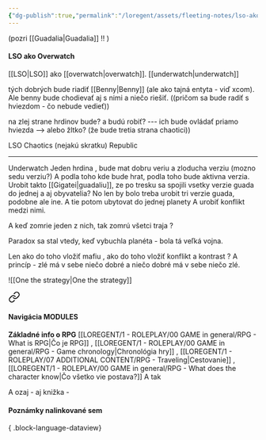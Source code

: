 ```yaml
---
{"dg-publish":true,"permalink":"/loregent/assets/fleeting-notes/lso-ako-overwatch/","noteIcon":""}
---
```



(pozri [[Guadalia\|Guadalia]] !! )

#### LSO ako Overwatch

[[LSO\|LSO]] ako [[overwatch\|overwatch]]. [[underwatch\|underwatch]]

tých dobrých bude riadiť [[Benny\|Benny]] (ale ako tajná entyta - viď xcom). Ale benny bude chodievať aj s nimi a niečo riešiť. ((pričom sa bude radiť s hviezdom - čo nebude vedieť))

na zlej strane hrdinov bude? a budú robiť? --- ich bude ovládať priamo hviezda --> alebo žltko? (že bude tretia strana chaotici))


LSO
Chaotics (nejakú skratku)
Republic

---

Underwatch
Jeden hrdina , bude mat dobru veriu a zloducha verziu (mozno sedu verziu?)
A podla toho kde bude hrat, podla toho bude aktivna verzia.
Urobit takto [[Gigatei\|guadaliu]], ze po tresku sa spojili vsetky verzie guada do jednej a aj obyvatelia?
No len by bolo treba urobit tri verzie guada, podobne ale ine.
A tie potom ubytovat do jednej planety
A urobiť konflikt medzi nimi.

A keď zomrie jeden z nich, tak zomrú všetci traja ?

Paradox sa stal vtedy, keď vybuchla planéta - bola tá veľká vojna.

Len ako do toho vložiť mafiu , ako do toho vložiť konflikt a kontrast ? A princíp - zlé má v sebe niečo dobré a niečo dobré má v sebe niečo zlé.

![[One the strategy\|One the strategy]]




<div class="transclusion internal-embed is-loaded"><a class="markdown-embed-link" href="/loregent/assets/structure/navigation/nav-mod/" aria-label="Open link"><svg xmlns="http://www.w3.org/2000/svg" width="24" height="24" viewBox="0 0 24 24" fill="none" stroke="currentColor" stroke-width="2" stroke-linecap="round" stroke-linejoin="round" class="svg-icon lucide-link"><path d="M10 13a5 5 0 0 0 7.54.54l3-3a5 5 0 0 0-7.07-7.07l-1.72 1.71"></path><path d="M14 11a5 5 0 0 0-7.54-.54l-3 3a5 5 0 0 0 7.07 7.07l1.71-1.71"></path></svg></a><div class="markdown-embed">




#### Navigácia MODULES

**Základné info o RPG**
[[LOREGENT/1 - ROLEPLAY/00 GAME in general/RPG - What is RPG\|Čo je RPG]] , [[LOREGENT/1 - ROLEPLAY/00 GAME in general/RPG - Game chronology\|Chronológia hry]] , [[LOREGENT/1 - ROLEPLAY/07 ADDITIONAL CONTENT/RPG - Traveling\|Cestovanie]] , [[LOREGENT/1 - ROLEPLAY/00 GAME in general/RPG - What does the character know\|Čo všetko vie postava?]]
A tak

A ozaj - aj knižka -

</div></div>



#### Poznámky nalinkované sem


{ .block-language-dataview}
